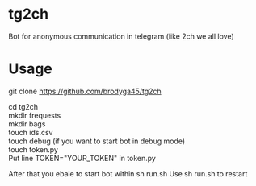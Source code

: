 # tg2ch
Bot for anonymous communication in telegram (like 2ch we all love)

# Usage
git clone https://github.com/brodyga45/tg2ch  

cd tg2ch  
mkdir frequests  
mkdir bags  
touch ids.csv  
touch debug (if you want to start bot in debug mode)  
touch token.py  
Put line TOKEN="YOUR_TOKEN" in token.py

After that you ebale to start bot within sh run.sh
Use sh run.sh to restart
